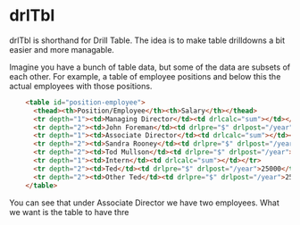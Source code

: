# drlTbl
drlTbl is shorthand for Drill Table.  The idea is to make table drilldowns a bit easier and more managable.

Imagine you have a bunch of table data, but some of the data are subsets of each other.  For example, a table of employee positions and below this the actual employees with those positions. 
``` html
    <table id="position-employee">
      <thead><th>Position/Employee</th><th>Salary</th></thead>
      <tr depth="1"><td>Managing Director</td><td drlcalc="sum"></td></tr>
      <tr depth="2"><td>John Foreman</td><td drlpre="$" drlpost="/year">25000</td></tr>
      <tr depth="1"><td>Associate Director</td><td drlcalc="sum"></td></tr>
      <tr depth="2"><td>Sandra Rooney</td><td drlpre="$" drlpost="/year">25000</td></tr>
      <tr depth="2"><td>Tod Mullson</td><td drlpre="$" drlpost="/year">25000</td></tr>
      <tr depth="1"><td>Intern</td><td drlcalc="sum"></td></tr>
      <tr depth="2"><td>Ted</td><td drlpre="$" drlpost="/year">25000</td></tr>
      <tr depth="2"><td>Other Ted</td><td drlpre="$" drlpost="/year">25000</td></tr>
    </table>
```
You can see that under Associate Director we have two employees.  What we want is the table to have thre
